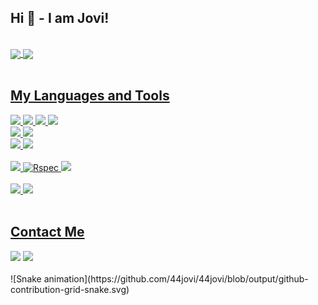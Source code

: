 ## Hi 👋 - I am Jovi!

</br>
 <div>
  <a href="https://github.com/44jovi">
   <img align="center" height="170" src="https://github-readme-stats.vercel.app/api/top-langs/?username=44jovi&layout=compact&langs_count=16&theme=dracula"/>
  <img align="center" src="https://github-readme-stats.vercel.app/api?username=44jovi&show_icons=true&theme=dracula&include_all_commits=true&count_private=true&hide=issues"/>
</div>
</br>

## My Languages and Tools

<div align="left">
  <img src="https://img.shields.io/badge/javascript-%23323330.svg?style=for-the-badge&logo=javascript&logoColor=%23F7DF1E"/>
  <img src="https://img.shields.io/badge/node.js-6DA55F?style=for-the-badge&logo=node.js&logoColor=white"/>
  <img src="https://img.shields.io/badge/express.js-%23404d59.svg?style=for-the-badge&logo=express&logoColor=%2361DAFB"/>
  <img src="https://img.shields.io/badge/Handlebars-black?style=for-the-badge&logo=Handlebars&logoColor=white"/>
  </br>
  <img src="https://img.shields.io/badge/ruby-%23CC342D.svg?style=for-the-badge&logo=ruby&logoColor=white"/>
  <img src="https://img.shields.io/badge/Sinatra-black?style=for-the-badge&logo=Sinatra&logoColor=white"/>
</div>

<div align="left">
  <img src="https://img.shields.io/badge/html5-%23E34F26.svg?style=for-the-badge&logo=html5&logoColor=white"/>
  <img src="https://img.shields.io/badge/css3-%231572B6.svg?style=for-the-badge&logo=css3&logoColor=white"/>
</div>
</br>
<div align="left">
  <img src="https://img.shields.io/badge/-cypress-%23E5E5E5?style=for-the-badge&logo=cypress&logoColor=058a5e"/>
  <img src="https://img.shields.io/badge/RSpec-blue?style=for-the-badge&logo=Rspec&logoColor=white" alt="Rspec"/>
  <img src="https://img.shields.io/badge/-jest-%23C21325?style=for-the-badge&logo=jest&logoColor=white"/>
</div>
</br>
<div align="left">
  <img src="https://img.shields.io/badge/postgres-%23316192.svg?style=for-the-badge&logo=postgresql&logoColor=white"/>
  <img src="https://img.shields.io/badge/MongoDB-%234ea94b.svg?style=for-the-badge&logo=mongodb&logoColor=white"/>
</div>
</br>

## Contact Me

<div> 
  <a href="https://www.linkedin.com/in/jovi-kwong" target="_blank"><img src="https://img.shields.io/badge/-LinkedIn-%230077B5?style=for-the-badge&logo=linkedin&logoColor=white" target="_blank"></a> 
  <a href="https://twitter.com/techjovi" target="_blank"><img src="	https://img.shields.io/badge/Twitter-1DA1F2?style=for-the-badge&logo=twitter&logoColor=white" target="_blank"></a>
 </br>
</br>
  ![Snake animation](https://github.com/44jovi/44jovi/blob/output/github-contribution-grid-snake.svg)
</div>
